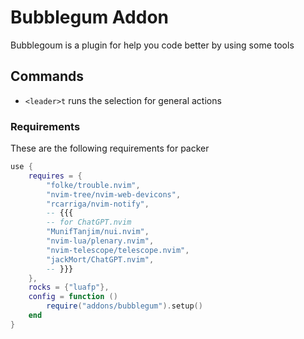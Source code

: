 # Bubblegum Addon

Bubblegoum is a plugin for help you code better by using some tools

## Commands

- `<leader>t` runs the selection for general actions

### Requirements

These are the following requirements for packer

```lua
use {
    requires = {
        "folke/trouble.nvim",
        "nvim-tree/nvim-web-devicons",
        "rcarriga/nvim-notify",
        -- {{{
        -- for ChatGPT.nvim
        "MunifTanjim/nui.nvim",
        "nvim-lua/plenary.nvim",
        "nvim-telescope/telescope.nvim",
        "jackMort/ChatGPT.nvim",
        -- }}}
    },
    rocks = {"luafp"},
    config = function ()
        require("addons/bubblegum").setup()
    end
}
```
